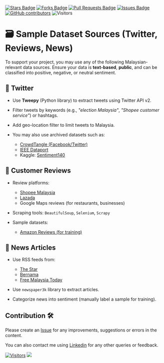 <a href="https://github.com/drshahizan/HPDP/stargazers"><img src="https://img.shields.io/github/stars/drshahizan/HPDP" alt="Stars Badge"/></a>
<a href="https://github.com/drshahizan/HPDP/network/members"><img src="https://img.shields.io/github/forks/drshahizan/HPDP" alt="Forks Badge"/></a>
<a href="https://github.com/drshahizan/HPDP/pulls"><img src="https://img.shields.io/github/issues-pr/drshahizan/HPDP" alt="Pull Requests Badge"/></a>
<a href="https://github.com/drshahizan/HPDP/issues"><img src="https://img.shields.io/github/issues/drshahizan/HPDP" alt="Issues Badge"/></a>
<a href="https://github.com/drshahizan/HPDP/graphs/contributors"><img alt="GitHub contributors" src="https://img.shields.io/github/contributors/drshahizan/HPDP?color=2b9348"></a>
![Visitors](https://api.visitorbadge.io/api/visitors?path=https%3A%2F%2Fgithub.com%2Fdrshahizan%2FHPDP&labelColor=%23d9e3f0&countColor=%23697689&style=flat)

# 🗃️ Sample Dataset Sources (Twitter, Reviews, News)

To support your project, you may use any of the following Malaysian-relevant data sources. Ensure your data is **text-based**, **public**, and can be classified into positive, negative, or neutral sentiment.

## 🔹 **Twitter**

* Use **Tweepy** (Python library) to extract tweets using Twitter API v2.
* Filter tweets by keywords (e.g., *"election Malaysia"*, *"Shopee customer service"*) or hashtags.
* Add geo-location filter to limit tweets to Malaysia.
* You may also use archived datasets such as:

  * [CrowdTangle (Facebook/Twitter)](https://www.crowdtangle.com/)
  * [IEEE Dataport](https://ieee-dataport.org/)
  * Kaggle: [Sentiment140](https://www.kaggle.com/kazanova/sentiment140)

## 🔹 **Customer Reviews**

* Review platforms:

  * [Shopee Malaysia](https://shopee.com.my/)
  * [Lazada](https://www.lazada.com.my/)
  * Google Maps reviews (for restaurants, businesses)
* Scraping tools: `BeautifulSoup`, `Selenium`, `Scrapy`
* Sample datasets:

  * [Amazon Reviews (for training)](https://www.kaggle.com/datasets/bittlingmayer/amazonreviews)

## 🔹 **News Articles**

* Use RSS feeds from:

  * [The Star](https://www.thestar.com.my/rss/)
  * [Bernama](https://www.bernama.com/)
  * [Free Malaysia Today](https://www.freemalaysiatoday.com/)
* Use `newspaper3k` library to extract articles.
* Categorize news into sentiment (manually label a sample for training).


## Contribution 🛠️
Please create an [Issue](https://github.com/drshahizan/HPDP/issues) for any improvements, suggestions or errors in the content.

You can also contact me using [Linkedin](https://www.linkedin.com/in/drshahizan/) for any other queries or feedback.

[![Visitors](https://api.visitorbadge.io/api/visitors?path=https%3A%2F%2Fgithub.com%2Fdrshahizan&labelColor=%23697689&countColor=%23555555&style=plastic)](https://visitorbadge.io/status?path=https%3A%2F%2Fgithub.com%2Fdrshahizan)
![](https://hit.yhype.me/github/profile?user_id=81284918)

